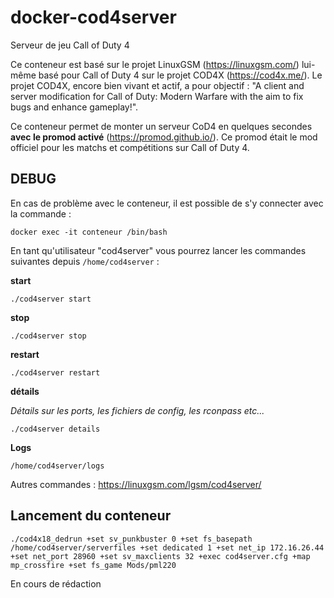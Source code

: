 # docker-cod4server
Serveur de jeu Call of Duty 4

Ce conteneur est basé sur le projet LinuxGSM (https://linuxgsm.com/) lui-même basé pour Call of Duty 4 sur le projet COD4X (https://cod4x.me/). Le projet COD4X, encore bien vivant et actif, a pour objectif : "A client and server modification for Call of Duty: Modern Warfare with the aim to fix bugs and enhance gameplay!".

Ce conteneur permet de monter un serveur CoD4 en quelques secondes **avec le promod activé** (https://promod.github.io/). Ce promod était le mod officiel pour les matchs et compétitions sur Call of Duty 4.


## DEBUG
En cas de problème avec le conteneur, il est possible de s'y connecter avec la commande :

`docker exec -it conteneur /bin/bash`

En tant qu'utilisateur "cod4server" vous pourrez lancer les commandes suivantes depuis `/home/cod4server` :

**start**

`./cod4server start`

**stop**

`./cod4server stop`

**restart**

`./cod4server restart`

**détails**

*Détails sur les ports, les fichiers de config, les rconpass etc...*

`./cod4server details`

**Logs**

`/home/cod4server/logs`

Autres commandes : https://linuxgsm.com/lgsm/cod4server/

## Lancement du conteneur

`./cod4x18_dedrun +set sv_punkbuster 0 +set fs_basepath /home/cod4server/serverfiles +set dedicated 1 +set net_ip 172.16.26.44 +set net_port 28960 +set sv_maxclients 32 +exec cod4server.cfg +map mp_crossfire +set fs_game Mods/pml220`

En cours de rédaction
